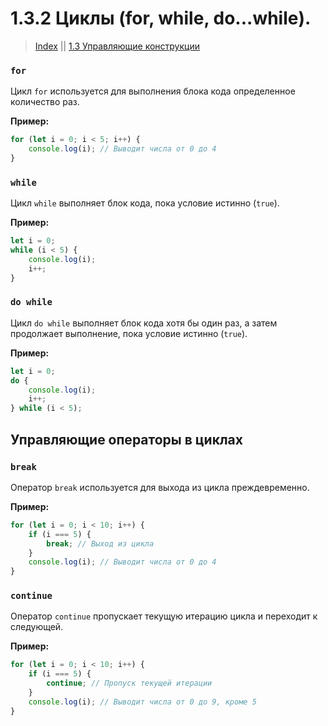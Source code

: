 # **1.3.2 Циклы (for, while, do...while).**

> [Index](./0%20Index.md)
> || [1.3 Управляющие конструкции](./1.3%20Управляющие%20конструкции.md)

### `for`

Цикл `for` используется для выполнения блока кода определенное количество раз.

**Пример:**

```javascript
for (let i = 0; i < 5; i++) {
    console.log(i); // Выводит числа от 0 до 4
}
```

### `while`

Цикл `while` выполняет блок кода, пока условие истинно (`true`).

**Пример:**

```javascript
let i = 0;
while (i < 5) {
    console.log(i);
    i++;
}
```

### `do while`

Цикл `do while` выполняет блок кода хотя бы один раз, а затем продолжает выполнение, пока условие истинно (`true`).

**Пример:**

```javascript
let i = 0;
do {
    console.log(i);
    i++;
} while (i < 5);
```

## Управляющие операторы в циклах

### `break`

Оператор `break` используется для выхода из цикла преждевременно.

**Пример:**

```javascript
for (let i = 0; i < 10; i++) {
    if (i === 5) {
        break; // Выход из цикла
    }
    console.log(i); // Выводит числа от 0 до 4
}
```

### `continue`

Оператор `continue` пропускает текущую итерацию цикла и переходит к следующей.

**Пример:**

```javascript
for (let i = 0; i < 10; i++) {
    if (i === 5) {
        continue; // Пропуск текущей итерации
    }
    console.log(i); // Выводит числа от 0 до 9, кроме 5
}
```
